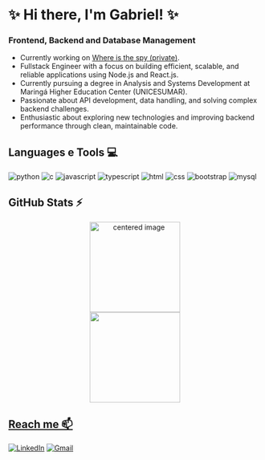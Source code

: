 # ✨ Hi there, I'm Gabriel! ✨
### Frontend, Backend and Database Management

- Currently working on [Where is the spy (private)](https://github.com/SoftKoe-Games).
- Fullstack Engineer with a focus on building efficient, scalable, and reliable applications using Node.js and React.js.
- Currently pursuing a degree in Analysis and Systems Development at Maringá Higher Education Center (UNICESUMAR).
- Passionate about API development, data handling, and solving complex backend challenges.
- Enthusiastic about exploring new technologies and improving backend performance through clean, maintainable code.

## Languages e Tools 💻
<div style="display: inline">
  <img align="center" alt="python" src="https://img.shields.io/badge/Python-3776AB?style=for-the-badge&logo=python&logoColor=white" />
  <img align="center" alt="c" src="https://img.shields.io/badge/C-00599C?style=for-the-badge&logo=c&logoColor=white" />
  <img align="center" alt="javascript" src="https://img.shields.io/badge/JavaScript-F0DB4F?style=for-the-badge&logo=javascript&logoColor=232422" />
  <img align="center" alt="typescript" src="https://img.shields.io/badge/TypeScript-007acc?style=for-the-badge&logo=typescript&logoColor=white" />
  <img align="center" alt="html" src="https://img.shields.io/badge/HTML-F37626?style=for-the-badge&logo=html5&logoColor=white" />
  <img align="center" alt="css" src="https://img.shields.io/badge/Css-2C2D72?style=for-the-badge&logo=css3&logoColor=white" />
  <img align="center" alt="bootstrap" src="https://img.shields.io/badge/Bootstrap-59287A?style=for-the-badge&logo=bootstrap&logoColor=white" />
  <img align="center" alt="mysql" src="https://img.shields.io/badge/MySQL-005C84?style=for-the-badge&logo=mysql&logoColor=white" />
</div><br/>

## GitHub Stats ⚡
<div>
  <a href="https://github.com/gabecmelo">
  <center>
    <img height="180em" src="https://github-readme-stats.vercel.app/api?username=gabecmelo&show_icons=true&theme=radical&include_all_commits=true&count_private=true" alt="centered image">
  </center>
  <center>  
    <img height="180em" src="https://github-readme-stats.vercel.app/api/top-langs/?username=gabecmelo&layout=compact&langs_count=7&theme=radical"/> 
  </center>
</div>

## Reach me 📫
[![LinkedIn](https://img.shields.io/badge/LinkedIn-0077B5?style=for-the-badge&logo=linkedin&logoColor=white)](https://www.linkedin.com/in/gabrielc-melo/)
[![Gmail](https://img.shields.io/badge/-contatogabemelo@gmail.com-D14836?style=for-the-badge&logo=gmail&logoColor=white&link=mailto:contatogabemelo@gmail.com)](mailto:contatogabemelo@gmail.com)
  
<!--
**Gabecmelo/Gabecmelo** is a ✨ _special_ ✨ repository because its `README.md` (this file) appears on your GitHub profile.

Here are some ideas to get you started:

- 🔭 I’m currently working on ...
- 🌱 I’m currently learning ...
- 👯 I’m looking to collaborate on ...
- 🤔 I’m looking for help with ...
- 💬 Ask me about ...
- 📫 How to reach me: ...
- 😄 Pronouns: ...
- ⚡ Fun fact: ...
-->
